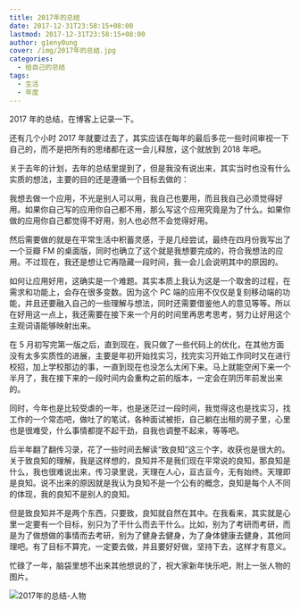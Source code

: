 ```yaml
---
title: 2017年的总结
date: 2017-12-31T23:58:15+08:00
lastmod: 2017-12-31T23:58:15+08:00
author: g1eny0ung
cover: /img/2017年的总结.jpg
categories:
  - 给自己的总结
tags:
  - 生活
  - 年度
---
```


2017 年的总结，在博客上记录一下。

<!--more-->

还有几个小时 2017 年就要过去了，其实应该在每年的最后多花一些时间审视一下自己的，而不是把所有的思绪都在这一会儿释放，这个就放到 2018 年吧。

关于去年的计划，去年的总结里提到了，但是我没有说出来，其实当时也没有什么实质的想法，主要的目的还是遵循一个目标去做的：

我想去做一个应用，不光是别人可以用，我自己也要用，而且我自己必须觉得好用。如果你自己写的应用你自己都不用，那么写这个应用究竟是为了什么。如果你做的应用你自己都觉得不好用，别人也必然不会觉得好用。

然后需要做的就是在平常生活中积蓄灵感，于是几经尝试，最终在四月份我写出了一个豆瓣 FM 的桌面版，同时也确立了这个就是我想要完成的，符合我想法的应用。不过现在，我还是想让它再隐藏一段时间，我一会儿会说明其中的原因的。

如何让应用好用，这确实是一个难题。其实本质上我认为这是一个取舍的过程，在需求和功能上，会存在很多变数。因为这个 PC 端的应用不仅仅是复刻移动端的功能，并且还要融入自己的一些理解与想法，同时还需要借鉴他人的意见等等。所以在好用这一点上，我还需要在接下来一个月的时间里再思考思考，努力让好用这个主观词语能够映射出来。

在 5 月初写完第一版之后，直到现在，我只做了一些代码上的优化，在其他方面没有太多实质性的进展，主要是年初开始找实习，找完实习开始工作同时又在进行校招，加上学校那边的事，一直到现在也没怎么太闲下来。马上就能空闲下来一个半月了，我在接下来的一段时间内会重构之前的版本，一定会在阴历年前发出来的。

同时，今年也是比较受虐的一年，也是迷茫过一段时间，我觉得这也是找实习，找工作的一个常态吧，做吐了的笔试，各种面试被拒，自己躺在出租的房子里，心里也是很难受，什么事情都提不起干劲，自我也调整不起来，等等吧。

后半年翻了翻传习录，花了一些时间去解读“致良知”这三个字，收获也是很大的。关于致良知的理解，我是这样想的，良知并不是我们现在平常说的良知，那良知是什么，我也很难说出来，传习录里说，天理在人心，亘古亘今，无有始终。天理即是良知。说不出来的原因就是我认为良知不是一个公有的概念，良知是每个人不同的体现，我的良知不是别人的良知。

但是致良知并不是两个东西，只要致，良知就自然在其中。在我看来，其实就是心里一定要有一个目标，别只为了干什么而去干什么。比如，别为了考研而考研，而是为了做想做的事情而去考研，别为了健身去健身，为了身体健康去健身，其他同理吧。有了目标不算完，一定要去做，并且要好好做，坚持下去，这样才有意义。

忙碌了一年，脑袋里想不出来其他想说的了，祝大家新年快乐吧，附上一张人物的图片。

![2017年的总结-人物](https://picabstract-preview-ftn.weiyun.com/ftn_pic_abs_v3/8047905310e930c959f9aca85c672a09f1418e2f0e43a7e511a27ee75a35e1a452ddfc26a9d8d48a2e37dbbedd8c9d23?pictype=scale&from=30013&version=3.3.3.3&uin=1149069735&fname=2017%E5%B9%B4%E6%80%BB%E7%BB%93-%E4%BA%BA%E7%89%A9.jpg&size=750)
